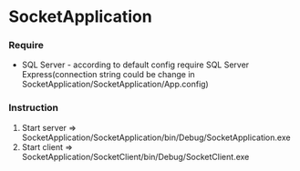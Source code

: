 # SocketApplication

<h3>Require</h3>
<ul>
<li>SQL Server - according to default config require SQL Server Express(connection string could be change in SocketApplication/SocketApplication/App.config)</li>
</ul>

<h3>Instruction</h3>
<ol>
<li>Start server => SocketApplication/SocketApplication/bin/Debug/SocketApplication.exe</li>
<li>Start client => SocketApplication/SocketClient/bin/Debug/SocketClient.exe</li>
</ol>